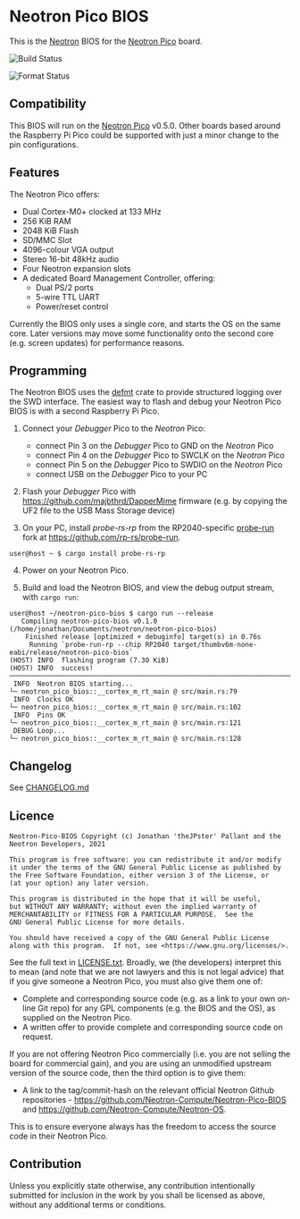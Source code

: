 # Neotron Pico BIOS

This is the [Neotron](https://github.com/neotron-compute) BIOS for the [Neotron
Pico] board.

[Neotron Pico]: (https://github.com/neotron-compute/neotron-pico)

![Build Status](https://github.com/neotron-compute/neotron-pico-bios/workflows/Build/badge.svg "Github Action Build Status")

![Format Status](https://github.com/neotron-compute/neotron-pico-bios/workflows/Format/badge.svg "Github Action Format Check Status")

## Compatibility

This BIOS will run on the [Neotron Pico] v0.5.0. Other boards based around the
Raspberry Pi Pico could be supported with just a minor change to the pin
configurations.

## Features

The Neotron Pico offers:

* Dual Cortex-M0+ clocked at 133 MHz
* 256 KiB RAM
* 2048 KiB Flash
* SD/MMC Slot
* 4096-colour VGA output
* Stereo 16-bit 48kHz audio
* Four Neotron expansion slots
* A dedicated Board Management Controller, offering:
  * Dual PS/2 ports
  * 5-wire TTL UART
  * Power/reset control

Currently the BIOS only uses a single core, and starts the OS on the same core.
Later versions may move some functionality onto the second core (e.g. screen
updates) for performance reasons.

## Programming

The Neotron BIOS uses the [defmt](https://crates.io/crates/defmt) crate to provide structured logging over the SWD interface. The easiest way to flash and debug your Neotron Pico BIOS is with a second Raspberry Pi Pico.

1. Connect your *Debugger* Pico to the *Neotron* Pico:
    * connect Pin 3 on the *Debugger* Pico to GND on the *Neotron* Pico
    * connect Pin 4 on the *Debugger* Pico to SWCLK on the *Neotron* Pico
    * connect Pin 5 on the *Debugger* Pico to SWDIO on the *Neotron* Pico
    * connect USB on the *Debugger* Pico to your PC

2. Flash your *Debugger* Pico with https://github.com/majbthrd/DapperMime firmware (e.g. by copying the UF2 file to the USB Mass Storage device)

3. On your PC, install *probe-rs-rp* from the RP2040-specific [probe-run](https://github.com/knurling-rs/probe-run) fork at https://github.com/rp-rs/probe-run.

```console
user@host ~ $ cargo install probe-rs-rp
```

4. Power on your Neotron Pico.

5. Build and load the Neotron BIOS, and view the debug output stream, with `cargo run`:

```console
user@host ~/neotron-pico-bios $ cargo run --release
   Compiling neotron-pico-bios v0.1.0 (/home/jonathan/Documents/neotron/neotron-pico-bios)
    Finished release [optimized + debuginfo] target(s) in 0.76s
     Running `probe-run-rp --chip RP2040 target/thumbv6m-none-eabi/release/neotron-pico-bios`
(HOST) INFO  flashing program (7.30 KiB)
(HOST) INFO  success!
────────────────────────────────────────────────────────────────────────────────
 INFO  Neotron BIOS starting...
└─ neotron_pico_bios::__cortex_m_rt_main @ src/main.rs:79
 INFO  Clocks OK
└─ neotron_pico_bios::__cortex_m_rt_main @ src/main.rs:102
 INFO  Pins OK
└─ neotron_pico_bios::__cortex_m_rt_main @ src/main.rs:121
 DEBUG Loop...
└─ neotron_pico_bios::__cortex_m_rt_main @ src/main.rs:128
``` 

## Changelog

See [CHANGELOG.md](./CHANGELOG.md)

## Licence

    Neotron-Pico-BIOS Copyright (c) Jonathan 'theJPster' Pallant and the Neotron Developers, 2021

    This program is free software: you can redistribute it and/or modify
    it under the terms of the GNU General Public License as published by
    the Free Software Foundation, either version 3 of the License, or
    (at your option) any later version.

    This program is distributed in the hope that it will be useful,
    but WITHOUT ANY WARRANTY; without even the implied warranty of
    MERCHANTABILITY or FITNESS FOR A PARTICULAR PURPOSE.  See the
    GNU General Public License for more details.

    You should have received a copy of the GNU General Public License
    along with this program.  If not, see <https://www.gnu.org/licenses/>.

See the full text in [LICENSE.txt](./LICENSE.txt). Broadly, we (the developers)
interpret this to mean (and note that we are not lawyers and this is not
legal advice) that if you give someone a Neotron Pico, you must also give them
one of:

* Complete and corresponding source code (e.g. as a link to your own on-line
  Git repo) for any GPL components (e.g. the BIOS and the OS), as supplied on
  the Neotron Pico.
* A written offer to provide complete and corresponding source code on
  request.

If you are not offering Neotron Pico commercially (i.e. you are not selling
the board for commercial gain), and you are using an unmodified upstream
version of the source code, then the third option is to give them:

* A link to the tag/commit-hash on the relevant official Neotron Github
  repositories - https://github.com/Neotron-Compute/Neotron-Pico-BIOS and
  https://github.com/Neotron-Compute/Neotron-OS.

This is to ensure everyone always has the freedom to access the source code in
their Neotron Pico.

## Contribution

Unless you explicitly state otherwise, any contribution intentionally
submitted for inclusion in the work by you shall be licensed as above,
without any additional terms or conditions.

